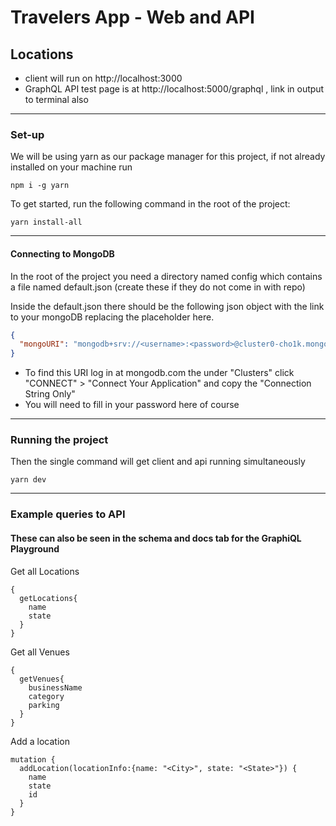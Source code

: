 # Travelers App - Web and API

## Locations

- client will run on http://localhost:3000
- GraphQL API test page is at http://localhost:5000/graphql , link in output to terminal also

---

### Set-up

We will be using yarn as our package manager for this project, if not already installed on your machine run

```
npm i -g yarn
```

To get started, run the following command in the root of the project:

```
yarn install-all
```

---

#### Connecting to MongoDB

In the root of the project you need a directory named config which contains a file named default.json (create these if they do not come in with repo)

Inside the default.json there should be the following json object with the link to your mongoDB replacing the placeholder here.

```json
{
  "mongoURI": "mongodb+srv://<username>:<password>@cluster0-cho1k.mongodb.net/test?retryWrites=true"
}
```

- To find this URI log in at mongodb.com the under "Clusters" click "CONNECT" > "Connect Your Application" and copy the "Connection String Only"
- You will need to fill in your password here of course

---

### Running the project

Then the single command will get client and api running simultaneously

```
yarn dev
```

---

### Example queries to API

#### These can also be seen in the schema and docs tab for the GraphiQL Playground

Get all Locations

```
{
  getLocations{
    name
    state
  }
}
```

Get all Venues

```
{
  getVenues{
    businessName
    category
    parking
  }
}
```

Add a location

```
mutation {
  addLocation(locationInfo:{name: "<City>", state: "<State>"}) {
    name
    state
    id
  }
}
```
